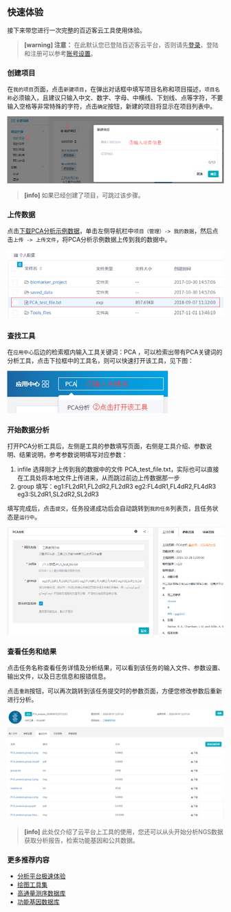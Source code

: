 ## 快速体验

接下来带您进行一次完整的百迈客云工具使用体验。

> **[warning] 注意：** 在此默认您已登陆百迈客云平台，否则请先[登录](https://international.biocloud.net/zh/user/login)，登陆和注册可以参考[账号设置](account-settings.md)。

### 创建项目

在`我的项目`页面，点击`新建项目`，在弹出对话框中填写项目名称和项目描述，`项目名称`必须输入，且建议只输入中文、数字、字母、中横线、下划线、点等字符，不要输入空格等非常特殊的字符，点击`确定`按钮，新建的项目将显示在项目列表中。

![创建项目](./img/create-a-project.png)

> **[info]** 如果已经创建了项目，可跳过该步骤。

### 上传数据

点击[下载PCA分析示例数据](https://img.biocloud.net/docs/PCA_test_file.txt)，单击左侧导航栏中`项目（管理）-> 我的数据`，然后点击`上传 -> 上传文件`，将PCA分析示例数据上传到我的数据中。

![pca_test_file](./img/pca_test_file.png)

### 查找工具

在`应用中心`后边的检索框内输入工具关键词：PCA ，可以检索出带有PCA关键词的分析工具，点击下拉框中的工具名，则可以快速打开该工具，见下图：

![查找工具](./img/search-pca-tool.png)

### 开始数据分析

打开PCA分析工具后，左侧是工具的参数填写页面，右侧是工具介绍、参数说明、结果说明，参考参数说明填写对应参数：

1. infile 选择刚才上传到我的数据中的文件 PCA_test_file.txt，实际也可以直接在工具处将本地文件上传进来，从而跳过前边上传数据那一步
2. group 填写：eg1:FL2dR1,FL2dR2,FL2dR3 eg2:FL4dR1,FL4dR2,FL4dR3 eg3:SL2dR1,SL2dR2,SL2dR3

填写完成后，点击`提交`，任务投递成功后会自动跳转到`我的任务`列表页，且任务状态是`运行中`。

![pca-parameter](./img/pca-parameter.png)

### 查看任务和结果

点击任务名称查看任务详情及分析结果，可以看到该任务的输入文件、参数设置、输出文件，以及日志信息和报错信息。

点击`重跑`按钮，可以再次跳转到该任务提交时的参数页面，方便您修改参数后重新进行分析。

![pca-result](./img/pca-result.png)

> **[info]** 此处仅介绍了云平台上工具的使用，您还可以从头开始分析NGS数据获取分析报告，检索功能基因和公共数据。

### 更多推荐内容

* [分析平台极速体验](workflow-on-bmkcloud/quick-use-workflow.md)
* [绘图工具集](tools-on-bmkcloud/drawtools-help.md)
* [高通量测序数据库](public-database/sra-on-bmkcloud.md)
* [功能基因数据库](public-database//gene-database.md)
